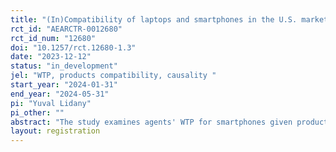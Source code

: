```yaml
---
title: "(In)Compatibility of laptops and smartphones in the U.S. market"
rct_id: "AEARCTR-0012680"
rct_id_num: "12680"
doi: "10.1257/rct.12680-1.3"
date: "2023-12-12"
status: "in_development"
jel: "WTP, products compatibility, causality "
start_year: "2024-01-31"
end_year: "2024-05-31"
pi: "Yuval Lidany"
pi_other: ""
abstract: "The study examines agents' WTP for smartphones given product information. "
layout: registration
---
```


